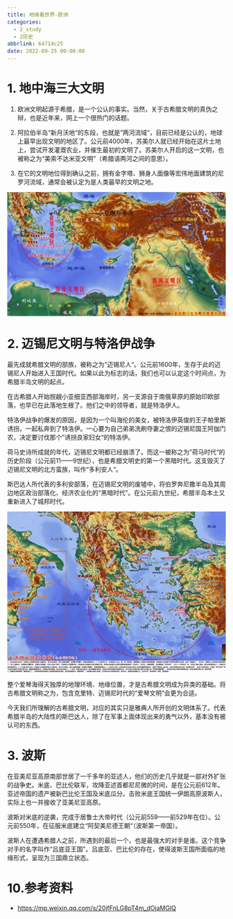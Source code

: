 ```yaml
---
title: 地缘看世界-欧洲
categories:
  - 2_study
  - 2历史
abbrlink: 64714c25
date: 2022-09-25 00:00:00
---
```


# 1. 地中海三大文明

1. 欧洲文明起源于希腊，是一个公认的事实。当然，关于古希腊文明的真伪之辩，也是近年来，网上一个很热门的话题。  

2. 阿拉伯半岛“新月沃地“的东段，也就是”两河流域“，目前已经是公认的，地球上最早出现文明的地区了。公元前4000年，苏美尔人就已经开始在这片土地上，尝试开发灌溉农业，并催生最初的文明了。苏美尔人开启的这一文明，也被称之为“美索不达米亚文明”（希腊语两河之间的意思）。

3. 在它的文明地位得到确认之前，拥有金字塔、狮身人面像等宏伟地面建筑的尼罗河流域，通常会被认定为是人类最早的文明之地。  

![图片](%E5%9C%B0%E7%BC%98%E7%9C%8B%E4%B8%96%E7%95%8C-%E6%AC%A7%E6%B4%B2/640.jpeg)



# 2. 迈锡尼文明与特洛伊战争  

最先成就希腊文明的部族，被称之为“迈锡尼人“。公元前1600年，生存于此的迈锡尼人开始进入王国时代。如果以此为标志的话，我们也可以认定这个时间点，为希腊半岛文明的起点。

在古希腊人开始觊觎小亚细亚西部海岸时，另一支源自于南俄草原的原始印欧部落，也早已在此落地生根了。他们之中的领导者，就是特洛伊人。

特洛伊战争的爆发的原因，是因为一个叫海伦的美女，被特洛伊英俊的王子帕里斯诱拐，一起私奔到了特洛伊。一心要为自己弟弟洗刷夺妻之恨的迈锡尼国王阿伽门农，决定要讨伐那个”诱拐良家妇女“的特洛伊。  

荷马史诗所成就的年代，迈锡尼文明都已经崩溃了。而这一被称之为”荷马时代“的历史阶段（公元前11——9世纪），也是希腊文明史的第一个黑暗时代。这支毁灭了迈锡尼文明的北方蛮族，叫作“多利安人“。  

斯巴达人所代表的多利安部落，在迈锡尼文明的废墟中，将伯罗奔尼撒半岛及其周边地区政治部落化、经济农业化的“黑暗时代”。在公元前九世纪，希腊半岛本土又重新进入了城邦时代。  

![图片](%E5%9C%B0%E7%BC%98%E7%9C%8B%E4%B8%96%E7%95%8C-%E6%AC%A7%E6%B4%B2/640-20220924194955439.jpeg)



整个爱琴海得天独厚的地理环境、地缘位置，才是古希腊文明成为异类的基础。将古希腊文明称之为，包含克里特、迈锡尼时代的“爱琴文明”会更为合适。

今天我们所理解的古希腊文明，对应的其实只是雅典人所开创的文明体系了。代表希腊半岛的大陆性的斯巴达人，除了在军事上面体现出来的勇气以外，基本没有被认可的东西。



# 3. 波斯

在亚美尼亚高原南部世居了一千多年的亚述人，他们的历史几乎就是一部对外扩张的战争史。米底、巴比伦联军，攻降亚述首都尼尼微的时间，是在公元前612年。亚述帝国的遗产被新巴比伦王国及米底瓜分。击败米底王国统一伊朗高原波斯人，实际上也一并接收了亚美尼亚高原。

波斯对米底的逆袭，完成于居鲁士大帝时代（公元前559——前529年在位）。公元前550年，在征服米底建立“阿契美尼德王朝“（波斯第一帝国）。

波斯人在遭遇希腊人之前，所遇到的最后一个，也是最强大的对手是谁。这个竞争对手的名字叫作“吕底亚王国"。吕底亚、巴比伦的存在，使得波斯王国所面临的地缘形式，呈现为三国鼎立状态。















# 10.参考资料  

- https://mp.weixin.qq.com/s/20jfFnLG8pT4m_dOjaMGlQ  

